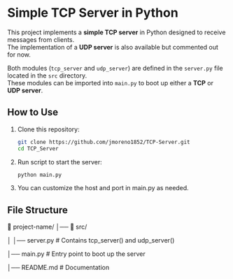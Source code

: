 # Simple TCP Server in Python

This project implements a **simple TCP server** in Python designed to receive messages from clients.  
The implementation of a **UDP server** is also available but commented out for now.  

Both modules (`tcp_server` and `udp_server`) are defined in the `server.py` file located in the `src` directory.  
These modules can be imported into `main.py` to boot up either a **TCP** or **UDP server**.

## How to Use

1. Clone this repository:
   ```bash
   git clone https://github.com/jmoreno1852/TCP-Server.git
   cd TCP_Server
2. Run script to start the server:
   ```bash     
   python main.py
3. You can customize the host and port in main.py as needed.

## File Structure

📁 project-name/
│── 📁 src/

│   │── server.py   # Contains tcp_server() and udp_server()

│── main.py                # Entry point to boot up the server

│── README.md              # Documentation

